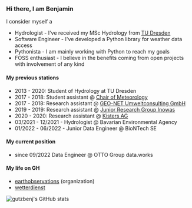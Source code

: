 ### Hi there, I am Benjamin

I consider myself a
- Hydrologist - I've received my MSc Hydrology from [TU Dresden](https://tu-dresden.de/bu/umwelt/hydro/ihm?set_language=en)
- Software Engineer - I've developed a Python library for weather data access
- Pythonista - I am mainly working with Python to reach my goals
- FOSS enthusiast - I believe in the benefits coming from open projects with involvement of any kind

#### My previous stations
- 2013 - 2020: Student of Hydrology at TU Dresden
- 2017 - 2018: Student assistant @ [Chair of Meteorology](https://tu-dresden.de/bu/umwelt/hydro/ihm/meteorologie?set_language=en)
- 2017 - 2018: Research assistant @ [GEO-NET Umweltconsulting GmbH](https://geo-net.de/de/home.html)
- 2019 - 2019: Research assistant @ [Junior Research Group Inowas](https://tu-dresden.de/bu/umwelt/hydro/iak/das-institut/nachwuchsforschergruppe-inowas?set_language=en)
- 2020 - 2020: Research assistant @ [Kisters AG](https://www.kisters.de/en/)
- 03/2021 - 12/2021 - Hydrologist @ Bavarian Environmental Agency
- 01/2022 - 06/2022 - Junior Data Engineer @ BioNTech SE
#### My current position
- since 09/2022 Data Engineer @ OTTO Group data.works

#### My life on GH
- [earthobservations](https://github.com/earthobservations) (organization)
- [wetterdienst](https://github.com/earthobservations/wetterdienst)

![gutzbenj's GitHub stats](https://github-readme-stats.vercel.app/api?username=gutzbenj&show_icons=true)
